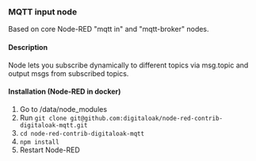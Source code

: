 ### MQTT input node 
Based on core Node-RED "mqtt in" and "mqtt-broker" nodes.

#### Description
Node lets you subscribe dynamically to different topics via msg.topic and output msgs from subscribed topics.

#### Installation (Node-RED in docker)
1. Go to /data/node_modules
2. Run `git clone git@github.com:digitaloak/node-red-contrib-digitaloak-mqtt.git`
3. `cd node-red-contrib-digitaloak-mqtt`
4. `npm install`
5. Restart Node-RED
